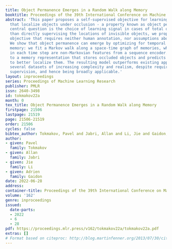 ```yaml
---
title: Object Permanence Emerges in a Random Walk along Memory
booktitle: Proceedings of the 39th International Conference on Machine Learning
abstract: 'This paper proposes a self-supervised objective for learning representations
  that localize objects under occlusion - a property known as object permanence. A
  central question is the choice of learning signal in cases of total occlusion. Rather
  than directly supervising the locations of invisible objects, we propose a self-supervised
  objective that requires neither human annotation, nor assumptions about object dynamics.
  We show that object permanence can emerge by optimizing for temporal coherence of
  memory: we fit a Markov walk along a space-time graph of memories, where the states
  in each time step are non-Markovian features from a sequence encoder. This leads
  to a memory representation that stores occluded objects and predicts their motion,
  to better localize them. The resulting model outperforms existing approaches on
  several datasets of increasing complexity and realism, despite requiring minimal
  supervision, and hence being broadly applicable.'
layout: inproceedings
series: Proceedings of Machine Learning Research
publisher: PMLR
issn: 2640-3498
id: tokmakov22a
month: 0
tex_title: Object Permanence Emerges in a Random Walk along Memory
firstpage: 21506
lastpage: 21519
page: 21506-21519
order: 21506
cycles: false
bibtex_author: Tokmakov, Pavel and Jabri, Allan and Li, Jie and Gaidon, Adrien
author:
- given: Pavel
  family: Tokmakov
- given: Allan
  family: Jabri
- given: Jie
  family: Li
- given: Adrien
  family: Gaidon
date: 2022-06-28
address:
container-title: Proceedings of the 39th International Conference on Machine Learning
volume: '162'
genre: inproceedings
issued:
  date-parts:
  - 2022
  - 6
  - 28
pdf: https://proceedings.mlr.press/v162/tokmakov22a/tokmakov22a.pdf
extras: []
# Format based on citeproc: http://blog.martinfenner.org/2013/07/30/citeproc-yaml-for-bibliographies/
---
```


